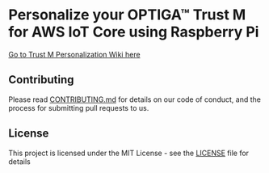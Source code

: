 # Personalize your OPTIGA™ Trust M for AWS IoT Core using Raspberry Pi

[Go to Trust M Personalization Wiki here](https://github.com/gilatoes/personalize-optiga-trust-m-aws/wiki/Personalization-of-Trust-M-to-AWS-IoT-Core)

## Contributing
Please read [CONTRIBUTING.md](https://github.com/Infineon/optiga-trust-x/blob/master/CONTRIBUTING.md) for details on our code of conduct, and the process for submitting pull requests to us.

## License
This project is licensed under the MIT License - see the [LICENSE](LICENSE) file for details
